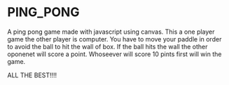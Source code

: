# PING_PONG
A ping pong game made with javascript using canvas.
This a one player game the other player is computer. You have to move your paddle in order to avoid the ball to hit the wall of box. If the ball hits the wall the other oponenet will score a point.
Whoseever will score 10 pints first will win the game.

ALL THE BEST!!!!

